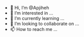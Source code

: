 - 👋 Hi, I’m @Apjiheh
- 👀 I’m interested in ...
- 🌱 I’m currently learning ...
- 💞️ I’m looking to collaborate on ...
- 📫 How to reach me ...

<!---
Apjiheh/Apjiheh is a ✨ special ✨ repository because its `README.md` (this file) appears on your GitHub profile.
You can click the Preview link to take a look at your changes.
--->

